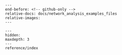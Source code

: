 ```{include} ../README.md
---
end-before: <!-- github-only -->
relative-docs: docs/network_analysis_examples_files
relative-images: 
---
```

[license]: license
[contributor guide]: contributing

```{toctree}
---
hidden:
maxdepth: 3
---
reference/index
```
